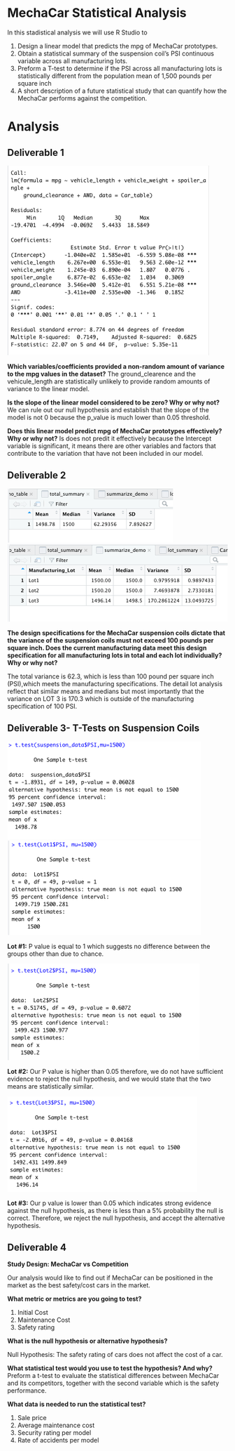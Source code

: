 # MechaCar Statistical Analysis

In this stadistical analysis we will use R Studio to 

  1. Design a linear model that predicts the mpg of MechaCar prototypes.
  2. Obtain a statistical summary of the suspension coil’s PSI continuous variable across all manufacturing lots. 
  3. Preform a T-test to determine if the PSI across all manufacturing lots is statistically different from the population mean of 1,500 pounds per square inch 
  4. A short description of a future statistical study that can quantify how the MechaCar performs against the competition.
  
# Analysis
  
## Deliverable 1
<img src="https://github.com/carolinamedina26/MechaCar_Statistical_Analysis/blob/main/Resources/Deliverable_1.png">

**Which variables/coefficients provided a non-random amount of variance to the mpg values in the dataset?**
The ground_clearence and the vehicule_length are statistically unlikely to provide random amounts of variance to the linear model. 

**Is the slope of the linear model considered to be zero? Why or why not?**
We can rule out our null hypothesis and establish that the slope of the model is not 0 because the p_value is much lower than 0.05 threshold.

**Does this linear model predict mpg of MechaCar prototypes effectively? Why or why not?**
Is does not predit it effectively because the Intercept variable is significant, it means there are other variables and factors that contribute to the variation that have not been included in our model. 


## Deliverable 2

<img src="https://github.com/carolinamedina26/MechaCar_Statistical_Analysis/blob/main/Resources/total_summary.png">
<img src="https://github.com/carolinamedina26/MechaCar_Statistical_Analysis/blob/main/Resources/Lot_summary.png">


**The design specifications for the MechaCar suspension coils dictate that the variance of the suspension coils must not exceed 100 pounds per square inch. Does the current manufacturing data meet this design specification for all manufacturing lots in total and each lot individually? Why or why not?**

The total variance is 62.3, which is less than 100 pound per square inch (PSI),which meets the manufacturing specifications. The detail lot analysis reflect that similar means and medians but most importantly that the variance on LOT 3 is 170.3 which is outside of the manufacturing specification of 100 PSI. 

## Deliverable 3- T-Tests on Suspension Coils
<img src="https://github.com/carolinamedina26/MechaCar_Statistical_Analysis/blob/main/Resources/Deliverable_3_1_0.png">

<img src="https://github.com/carolinamedina26/MechaCar_Statistical_Analysis/blob/main/Resources/Deliverable_3_2_1.png">

**Lot #1:** P value is equal to 1 which suggests no difference between the groups other than due to chance.

<img src="https://github.com/carolinamedina26/MechaCar_Statistical_Analysis/blob/main/Resources/Deliverable_3_2_2.png">

**Lot #2:** Our P value is higher than 0.05 therefore, we do not have sufficient evidence to reject the null hypothesis, and we would state that the two means are statistically similar.

<img src="https://github.com/carolinamedina26/MechaCar_Statistical_Analysis/blob/main/Resources/Deliverable_3_2_3.png">

**Lot #3:** Our p value is lower than 0.05 which indicates strong evidence against the null hypothesis, as there is less than a 5% probability the null is correct. Therefore, we reject the null hypothesis, and accept the alternative hypothesis.

## Deliverable 4 ##

**Study Design: MechaCar vs Competition**

Our analysis would like to find out if MechaCar can be positioned in the market as the best safety/cost cars in the market.

**What metric or metrics are you going to test?**

1. Initial Cost
2. Maintenance Cost
3. Safety rating 

**What is the null hypothesis or alternative hypothesis?** 

Null Hypothesis: The safety rating of cars does not affect the cost of a car.

**What statistical test would you use to test the hypothesis? And why?**
Preform a t-test to evaluate the statistical differences between MechaCar and its competitors, together with the second variable which is the safety performance. 

**What data is needed to run the statistical test?**

1. Sale price 
2. Average maintenance cost
3. Security rating per model
4. Rate of accidents per model
